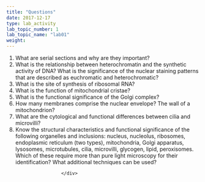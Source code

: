 ```yaml
---
title: "Questions"
date: 2017-12-17
type: lab_activity
lab_topic_number: 1
lab_topic_name: "lab01"
weight: 
---
```

<div class="entrybody">
						
<ol>
<li>What are serial sections and why are they important?</li>
<li>What is the relationship between heterochromatin and the synthetic activity of <span class="caps">DNA</span>?  What is the significance of the nuclear staining patterns that are described as euchromatic and heterochromatic? </li>
<li>What is the site of synthesis of ribosomal <span class="caps">RNA</span>?</li>
<li>What is the function of mitochondrial cristae?</li>
<li>What is the functional significance of the Golgi complex?</li>
<li>How many membranes comprise the nuclear envelope? The wall of a mitochondrion?</li>
<li>What are the cytological and functional differences between cilia and microvilli?</li>
<li>Know the structural characteristics and functional significance of the following organelles and inclusions:  nucleus, nucleolus, ribosomes, endoplasmic reticulum (two types), mitochondria, Golgi apparatus, lysosomes, microtubules, cilia, microvilli, glycogen, lipid, peroxisomes.  Which of these require more than pure light microscopy for their identification?  What additional techniques can be used? </li>
</ol>


						
						
						</div>